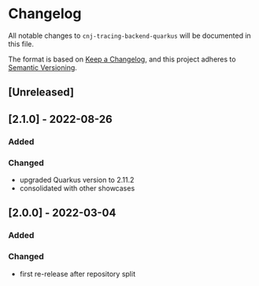# Changelog
All notable changes to `cnj-tracing-backend-quarkus` will be documented in this file.

The format is based on [Keep a Changelog](https://keepachangelog.com/en/1.0.0/),
and this project adheres to [Semantic Versioning](https://semver.org/spec/v2.0.0.html).

## [Unreleased]

## [2.1.0] - 2022-08-26
### Added
### Changed
- upgraded Quarkus version to 2.11.2
- consolidated with other showcases

## [2.0.0] - 2022-03-04
### Added
### Changed
- first re-release after repository split
